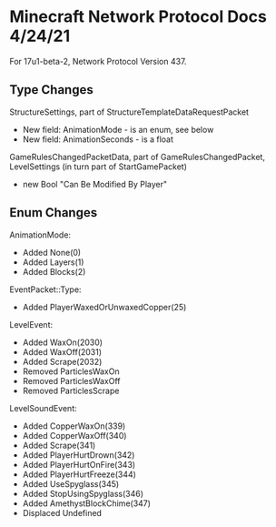 # Minecraft Network Protocol Docs 4/24/21
For 17u1-beta-2, Network Protocol Version 437.

## Type Changes
StructureSettings, part of StructureTemplateDataRequestPacket
* New field: AnimationMode - is an enum, see below
* New field: AnimationSeconds - is a float
		
GameRulesChangedPacketData, part of GameRulesChangedPacket, LevelSettings (in turn part of StartGamePacket)
* new Bool "Can Be Modified By Player"

## Enum Changes
AnimationMode:
* Added None(0)
* Added Layers(1)
* Added Blocks(2)

EventPacket::Type:
* Added PlayerWaxedOrUnwaxedCopper(25)

LevelEvent:
* Added WaxOn(2030)
* Added WaxOff(2031)
* Added Scrape(2032)
* Removed ParticlesWaxOn
* Removed ParticlesWaxOff
* Removed ParticlesScrape

LevelSoundEvent:
* Added CopperWaxOn(339)
* Added CopperWaxOff(340)
* Added Scrape(341)
* Added PlayerHurtDrown(342)
* Added PlayerHurtOnFire(343)
* Added PlayerHurtFreeze(344)
* Added UseSpyglass(345)
* Added StopUsingSpyglass(346)
* Added AmethystBlockChime(347)
* Displaced Undefined